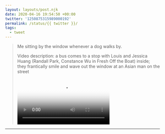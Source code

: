 ```yaml
---
layout: layouts/post.njk
date: 2020-04-16 19:54:50 +00:00
twitter: '1250875315989000192'
permalink: /status/{{ twitter }}/
tags: 
  - tweet
---
```


> Me sitting by the window whenever a dog walks by. 
> 
> <p class="sr-only">Video description: a bus comes to a stop with Louis and Jessica Huang (Randall Park, Constance Wu in Fresh Off the Boat) inside; they frantically smile and wave out the window at an Asian man on the street</p>
> 
> <video controls loop preload="metadata" poster="/img/EVwARgaUYAEBRWr.jpg"><source src="/img/1250875315989000192-EVwARgaUYAEBRWr.mp4">Your browser does not support the video tag.</video>

---
